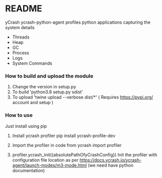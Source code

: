 # README #

yCrash ycrash-python-agent profiles python applications capturing the system details

* Threads
* Heap
* GC
* Process
* Logs
* System Commands

### How to build and upload the module ###

1. Change the version in setup.py
2. To build 'python3.8 setup.py sdist'
3. To upload 'twine upload --verbose dist/*' ( Requires https://pypi.org/ account and setup )


### How to use ###
Just install using pip
1. Install ycrash profiler
pip install ycrash-profile-dev

2. Import the profiler in code
from ycrash import profiler

3. profiler.ycrash_init({absolutePathOfyCrashConfig})
Init the profiler with configuration file location as per 
https://docs.ycrash.io/ycrash-agent/launch-modes/m3-mode.html
   (we need have python documentation)
    




